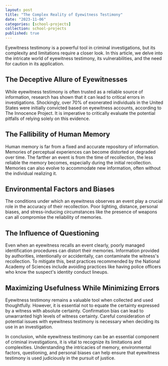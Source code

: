```yaml
---
layout: post
title: "The Complex Reality of Eyewitness Testimony"
date: "2023-11-06"
categories: [school-projects]
collection: school-projects
published: true
---
```


               
Eyewitness testimony is a powerful tool in criminal investigations, but its complexity and limitations require a closer look. In this article, we delve into the intricate world of eyewitness testimony, its vulnerabilities, and the need for caution in its application.

## The Deceptive Allure of Eyewitnesses

While eyewitness testimony is often trusted as a reliable source of information, research has shown that it can lead to critical errors in investigations. Shockingly, over 70% of exonerated individuals in the United States were initially convicted based on eyewitness accounts, according to The Innocence Project. It is imperative to critically evaluate the potential pitfalls of relying solely on this evidence.

## The Fallibility of Human Memory

Human memory is far from a fixed and accurate repository of information. Memories of perceptual experiences can become distorted or degraded over time. The farther an event is from the time of recollection, the less reliable the memory becomes, especially during the initial recollection. Memories can also evolve to accommodate new information, often without the individual realizing it.

## Environmental Factors and Biases

The conditions under which an eyewitness observes an event play a crucial role in the accuracy of their recollection. Poor lighting, distance, personal biases, and stress-inducing circumstances like the presence of weapons can all compromise the reliability of memories.

## The Influence of Questioning

Even when an eyewitness recalls an event clearly, poorly managed identification procedures can distort their memories. Information provided by authorities, intentionally or accidentally, can contaminate the witness's recollection. To mitigate this, best practices recommended by the National Academy of Sciences include avoiding practices like having police officers who know the suspect's identity conduct lineups.

## Maximizing Usefulness While Minimizing Errors

Eyewitness testimony remains a valuable tool when collected and used thoughtfully. However, it is essential not to equate the certainty expressed by a witness with absolute certainty. Confirmation bias can lead to unwarranted high levels of witness certainty. Careful consideration of potential issues with eyewitness testimony is necessary when deciding its use in an investigation.

In conclusion, while eyewitness testimony can be an essential component of criminal investigations, it is vital to recognize its limitations and complexities. Understanding the intricacies of memory, environmental factors, questioning, and personal biases can help ensure that eyewitness testimony is used judiciously in the pursuit of justice.
